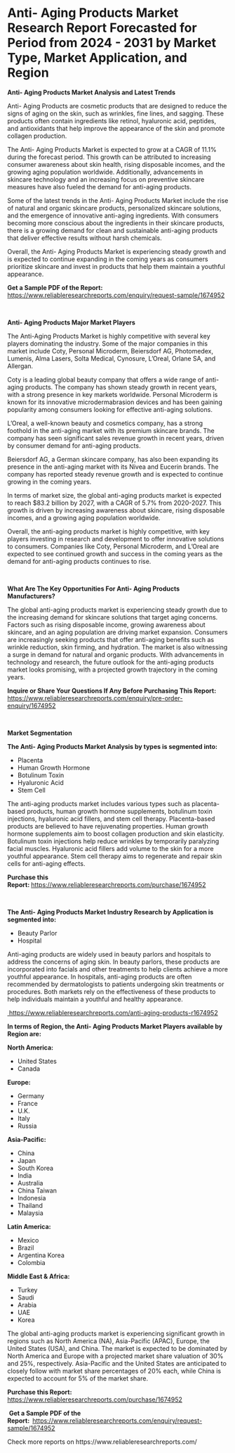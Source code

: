 <p><h1>Anti- Aging Products Market Research Report Forecasted for Period from 2024 -  2031 by Market Type, Market Application, and Region</h1></p><p><strong>Anti- Aging Products Market Analysis and Latest Trends</strong></p>
<p><p>Anti- Aging Products are cosmetic products that are designed to reduce the signs of aging on the skin, such as wrinkles, fine lines, and sagging. These products often contain ingredients like retinol, hyaluronic acid, peptides, and antioxidants that help improve the appearance of the skin and promote collagen production.</p><p>The Anti- Aging Products Market is expected to grow at a CAGR of 11.1% during the forecast period. This growth can be attributed to increasing consumer awareness about skin health, rising disposable incomes, and the growing aging population worldwide. Additionally, advancements in skincare technology and an increasing focus on preventive skincare measures have also fueled the demand for anti-aging products.</p><p>Some of the latest trends in the Anti- Aging Products Market include the rise of natural and organic skincare products, personalized skincare solutions, and the emergence of innovative anti-aging ingredients. With consumers becoming more conscious about the ingredients in their skincare products, there is a growing demand for clean and sustainable anti-aging products that deliver effective results without harsh chemicals.</p><p>Overall, the Anti- Aging Products Market is experiencing steady growth and is expected to continue expanding in the coming years as consumers prioritize skincare and invest in products that help them maintain a youthful appearance.</p></p>
<p><strong>Get a Sample PDF of the Report:&nbsp;</strong> <a href="https://www.reliableresearchreports.com/enquiry/request-sample/1674952">https://www.reliableresearchreports.com/enquiry/request-sample/1674952</a></p>
<p>&nbsp;</p>
<p><strong>Anti- Aging Products Major Market Players</strong></p>
<p><p>The Anti-Aging Products Market is highly competitive with several key players dominating the industry. Some of the major companies in this market include Coty, Personal Microderm, Beiersdorf AG, Photomedex, Lumenis, Alma Lasers, Solta Medical, Cynosure, L’Oreal, Orlane SA, and Allergan.</p><p>Coty is a leading global beauty company that offers a wide range of anti-aging products. The company has shown steady growth in recent years, with a strong presence in key markets worldwide. Personal Microderm is known for its innovative microdermabrasion devices and has been gaining popularity among consumers looking for effective anti-aging solutions.</p><p>L’Oreal, a well-known beauty and cosmetics company, has a strong foothold in the anti-aging market with its premium skincare brands. The company has seen significant sales revenue growth in recent years, driven by consumer demand for anti-aging products.</p><p>Beiersdorf AG, a German skincare company, has also been expanding its presence in the anti-aging market with its Nivea and Eucerin brands. The company has reported steady revenue growth and is expected to continue growing in the coming years.</p><p>In terms of market size, the global anti-aging products market is expected to reach $83.2 billion by 2027, with a CAGR of 5.7% from 2020-2027. This growth is driven by increasing awareness about skincare, rising disposable incomes, and a growing aging population worldwide.</p><p>Overall, the anti-aging products market is highly competitive, with key players investing in research and development to offer innovative solutions to consumers. Companies like Coty, Personal Microderm, and L’Oreal are expected to see continued growth and success in the coming years as the demand for anti-aging products continues to rise.</p></p>
<p>&nbsp;</p>
<p><strong>What Are The Key Opportunities For Anti- Aging Products Manufacturers?</strong></p>
<p><p>The global anti-aging products market is experiencing steady growth due to the increasing demand for skincare solutions that target aging concerns. Factors such as rising disposable income, growing awareness about skincare, and an aging population are driving market expansion. Consumers are increasingly seeking products that offer anti-aging benefits such as wrinkle reduction, skin firming, and hydration. The market is also witnessing a surge in demand for natural and organic products. With advancements in technology and research, the future outlook for the anti-aging products market looks promising, with a projected growth trajectory in the coming years.</p></p>
<p><strong>Inquire or Share Your Questions If Any Before Purchasing This Report:</strong> <a href="https://www.reliableresearchreports.com/enquiry/pre-order-enquiry/1674952">https://www.reliableresearchreports.com/enquiry/pre-order-enquiry/1674952</a></p>
<p>&nbsp;</p>
<p><strong>Market Segmentation</strong></p>
<p><strong>The Anti- Aging Products Market Analysis by types is segmented into:</strong></p>
<p><ul><li>Placenta</li><li>Human Growth Hormone</li><li>Botulinum Toxin</li><li>Hyaluronic Acid</li><li>Stem Cell</li></ul></p>
<p><p>The anti-aging products market includes various types such as placenta-based products, human growth hormone supplements, botulinum toxin injections, hyaluronic acid fillers, and stem cell therapy. Placenta-based products are believed to have rejuvenating properties. Human growth hormone supplements aim to boost collagen production and skin elasticity. Botulinum toxin injections help reduce wrinkles by temporarily paralyzing facial muscles. Hyaluronic acid fillers add volume to the skin for a more youthful appearance. Stem cell therapy aims to regenerate and repair skin cells for anti-aging effects.</p></p>
<p><strong>Purchase this Report:&nbsp;</strong><a href="https://www.reliableresearchreports.com/purchase/1674952">https://www.reliableresearchreports.com/purchase/1674952</a></p>
<p>&nbsp;</p>
<p><strong>The Anti- Aging Products Market Industry Research by Application is segmented into:</strong></p>
<p><ul><li>Beauty Parlor</li><li>Hospital</li></ul></p>
<p><p>Anti-aging products are widely used in beauty parlors and hospitals to address the concerns of aging skin. In beauty parlors, these products are incorporated into facials and other treatments to help clients achieve a more youthful appearance. In hospitals, anti-aging products are often recommended by dermatologists to patients undergoing skin treatments or procedures. Both markets rely on the effectiveness of these products to help individuals maintain a youthful and healthy appearance.</p></p>
<p><a href="https://www.reliableresearchreports.com/anti-aging-products-r1674952">&nbsp;https://www.reliableresearchreports.com/anti-aging-products-r1674952</a></p>
<p><strong>In terms of Region, the Anti- Aging Products Market Players available by Region are:</strong></p>
<p>
    <p> <strong> North America: </strong>
        <ul>
            <li>United States</li>
            <li>Canada</li>
        </ul>
        </p> 
    <p> <strong> Europe: </strong>
        <ul>
            <li>Germany</li>
            <li>France</li>
            <li>U.K.</li>
            <li>Italy</li>
            <li>Russia</li>
        </ul>
        </p> 
    <p> <strong> Asia-Pacific: </strong>
        <ul>
            <li>China</li>
            <li>Japan</li>
            <li>South Korea</li>
            <li>India</li>
            <li>Australia</li>
            <li>China Taiwan</li>
            <li>Indonesia</li>
            <li>Thailand</li>
            <li>Malaysia</li>
        </ul>
        </p> 
    <p> <strong> Latin America: </strong>
        <ul>
            <li>Mexico</li>
            <li>Brazil</li>
            <li>Argentina Korea</li>
            <li>Colombia</li>
        </ul>
        </p> 
    <p> <strong> Middle East & Africa: </strong>
        <ul>
            <li>Turkey</li>
            <li>Saudi</li>
            <li>Arabia</li>
            <li>UAE</li>
            <li>Korea</li>
        </ul>
    </p>
    </p>
<p><p>The global anti-aging products market is experiencing significant growth in regions such as North America (NA), Asia-Pacific (APAC), Europe, the United States (USA), and China. The market is expected to be dominated by North America and Europe with a projected market share valuation of 30% and 25%, respectively. Asia-Pacific and the United States are anticipated to closely follow with market share percentages of 20% each, while China is expected to account for 5% of the market share.</p></p>
<p><strong>Purchase this Report: </strong><a href="https://www.reliableresearchreports.com/purchase/1674952">https://www.reliableresearchreports.com/purchase/1674952</a></p>
<p>&nbsp;<strong>Get a Sample PDF of the Report:&nbsp;&nbsp;</strong><a href="https://www.reliableresearchreports.com/enquiry/request-sample/1674952">https://www.reliableresearchreports.com/enquiry/request-sample/1674952</a></p>
<p><strong></strong></p>
<p>Check more reports on https://www.reliableresearchreports.com/</p>